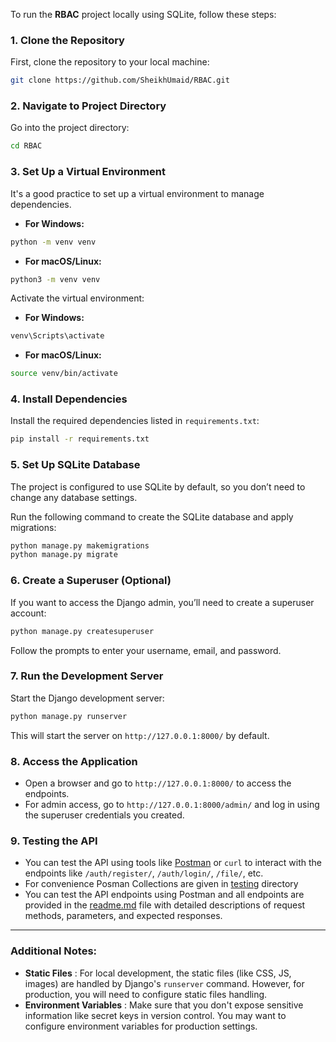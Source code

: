 To run the **RBAC** project locally using SQLite, follow these steps:

### 1. Clone the Repository

First, clone the repository to your local machine:

```bash
git clone https://github.com/SheikhUmaid/RBAC.git
```

### 2. Navigate to Project Directory

Go into the project directory:

```bash
cd RBAC
```

### 3. Set Up a Virtual Environment

It's a good practice to set up a virtual environment to manage dependencies.

* **For Windows:**

```bash
python -m venv venv
```

* **For macOS/Linux:**

```bash
python3 -m venv venv
```

Activate the virtual environment:

* **For Windows:**

```bash
venv\Scripts\activate
```

* **For macOS/Linux:**

```bash
source venv/bin/activate
```

### 4. Install Dependencies

Install the required dependencies listed in `requirements.txt`:

```bash
pip install -r requirements.txt
```

### 5. Set Up SQLite Database

The project is configured to use SQLite by default, so you don’t need to change any database settings.

Run the following command to create the SQLite database and apply migrations:

```bash
python manage.py makemigrations
python manage.py migrate
```

### 6. Create a Superuser (Optional)

If you want to access the Django admin, you’ll need to create a superuser account:

```bash
python manage.py createsuperuser
```

Follow the prompts to enter your username, email, and password.

### 7. Run the Development Server

Start the Django development server:

```bash
python manage.py runserver
```

This will start the server on `http://127.0.0.1:8000/` by default.

### 8. Access the Application

* Open a browser and go to `http://127.0.0.1:8000/` to access the endpoints.
* For admin access, go to `http://127.0.0.1:8000/admin/` and log in using the superuser credentials you created.

### 9. Testing the API

* You can test the API using tools like [Postman](https://www.postman.com/) or `curl` to interact with the endpoints like `/auth/register/`, `/auth/login/`, `/file/`, etc.
* For convenience Posman Collections are given in [testing](./testing/) directory
* You can test the API endpoints using Postman and all endpoints are provided in the [readme.md](https://chatgpt.com/c/readme.md) file with detailed descriptions of request methods, parameters, and expected responses.

---

### Additional Notes:

* **Static Files** : For local development, the static files (like CSS, JS, images) are handled by Django's `runserver` command. However, for production, you will need to configure static files handling.
* **Environment Variables** : Make sure that you don't expose sensitive information like secret keys in version control. You may want to configure environment variables for production settings.
